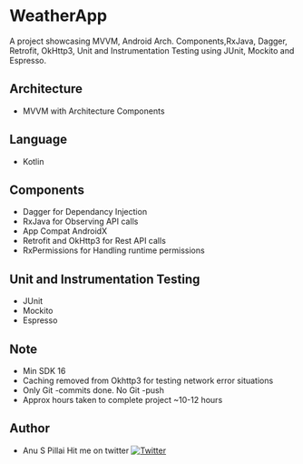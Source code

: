 # WeatherApp

A project showcasing MVVM, Android Arch. Components,RxJava, Dagger, Retrofit, OkHttp3, Unit and Instrumentation Testing using JUnit, Mockito and Espresso.

## Architecture
* MVVM with Architecture Components

## Language
* Kotlin

## Components
* Dagger for Dependancy Injection
* RxJava for Observing API calls
* App Compat AndroidX
* Retrofit and OkHttp3 for Rest API calls
* RxPermissions for Handling runtime permissions

## Unit and Instrumentation Testing
* JUnit
* Mockito
* Espresso

## Note
* Min SDK 16
* Caching removed from Okhttp3 for testing network error situations
* Only Git -commits done. No Git -push
* Approx hours taken to complete project ~10-12 hours

## Author
* Anu S Pillai
Hit me on twitter [![Twitter](https://img.shields.io/badge/Twitter-@as_pillai-blue.svg?style=flat)](https://twitter.com/as_pillai)



